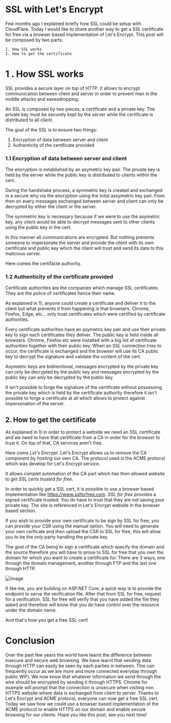 # SSL with Let's Encrypt

Few months ago I explained briefly how SSL could be setup with CloudFlare. Today I would like to share another way to get a SSL certificate for free via a browser based implementation of Let's Encrypt.
This post will be composed by two parts:

```
1. How SSL works
2. How to get the certificate
```

# 1 . How SSL works

SSL provides a secure layer on top of HTTP. It allows to encrypt communication between client and server in order to prevent man in the middle attacks and eavesdropping.

An SSL is composed by two pieces, a certificate and a private key.
The private key must be securely kept by the server while the certificate is distributed to all client.

The goal of the SSL is to ensure two things:
 
 1. Encryption of data between server and client
 2. Authenticity of the certificate provided

### 1.1 Encryption of data between server and client

The encryption is established by an asymetric key pair.
The private key is held by the server while the public key is distributed to clients within the cert.

During the handshake process, a symmetric key is created and exchanged in a secure why via the encryption using the inital assymetric key pair. From then on every messages exchanged between server and client can only be decrypted by either the client or the server.

The symmetric key is necessary because if we were to use the asymetric key, any client would be able to decrypt messages sent to other clients using the public key in the cert.

In this manner all communications are encrypted. But nothing prevents someone to impersonate the server and provide the client with its own certificate and public key which the client will trust and send its data to this malicious server.

Here comes the certifacte authority.

### 1.2 Authenticity of the certificate provided

Certificate authorities are the companies which manage SSL certificates. They are the police of certificates hence their name.

As explained in 1), anyone could create a certificate and deliver it to the client but what prevents it from happening is that browsers, Chrome, Firefox, Edge, etc... only trust certificates which were certified by certificate authorities.

Every certificate authorities have an asymetric key pair and use their private key to sign each certificates they deliver.
The public key is held inside all browsers. Chrome, Firefox etc were installed with a big list of certificate authorities together with their public key.
When an SSL connection tries to occur, the certificate is exchanged and the browser will use its CA public key to decrypt the signature and validate the content of the cert.

Asymetric keys are bidirectional, messages encrypted by the private key can only be decrypted by the public key and messages encrypted by the public key can only be decrypted by the public key.

It isn't possible to forge the signature of the certificate without possessing the private key which is held by the certificate authority therefore it isn't possible to forge a certificate at all which allows to protect against impersonation of the server.

## 2. How to get the certificate

As explained in 1) in order to protect a website we need an SSL certificate and we need to have that certificate from a CA in order for the browser to trust it. On top of that, CA services aren't free.

Here come _Let's Encrypt_. Let's Encrypt allows us to remove the CA component by hosting our own CA. The protocol used is the ACME protocol which was develop for Let's Encrypt service.

It allows complet automation of the CA part which has then allowed website to _get SSL certs trusted for free_.

In order to quickly get a SSL cert, it is possible to use a browser based implementation like https://www.sslforfree.com.
_SSL for free_ provides a signed certificate trusted. You do have to trust that they are not saving your private key. The site is referenced in Let's Encrypt website in the browser based section.

If you wish to provide your own certificate to be sign by SSL for free, you can provide your CSR using the manual option. You will need to generate your own cerficate and then upload the CSR to SSL for free, this will allow you to be the only party handling the private key.

The goal of the CA being to sign a certificate which specify the domain and the source therefore you will have to prove to SSL for free that you own the domain for which you want to create a certificate for.
There are 3 ways, one through the domain management, another through FTP and the last one through HTTP.

![image]()

If like me, you are building on ASP.NET Core, a quick way is to provide the endpoint to serve the verification file. After that from SSL for free, request for a verification. SSL for free will verify that you have added the file they asked and therefore will know that you do have control over the resource under the domain name.

And that's how you get a free SSL cert!

# Conclusion

Over the past few years the world have learnt the difference between insecure and secure web browsing. We have learnt that sending data through HTTP can easily be seen by each parties in between. This can frequently occur as we are more and more connected everyday through public WIFI. We now know that whatever information we send through the wire should be encrypted by sending it through HTTPS.
Chrome for example will prompt that the connection is unsecure when visiting non HTTPS website where data is exchanged from client to server. Thanks to Let's Encrypt and ACME protocol, everyone can now get a free SSL cert.
Today we saw how we could use a browser based implementation of the ACME protocol to enable HTTPS on our domain and enable secure browsing for our clients. Hope you like this post, see you next time!